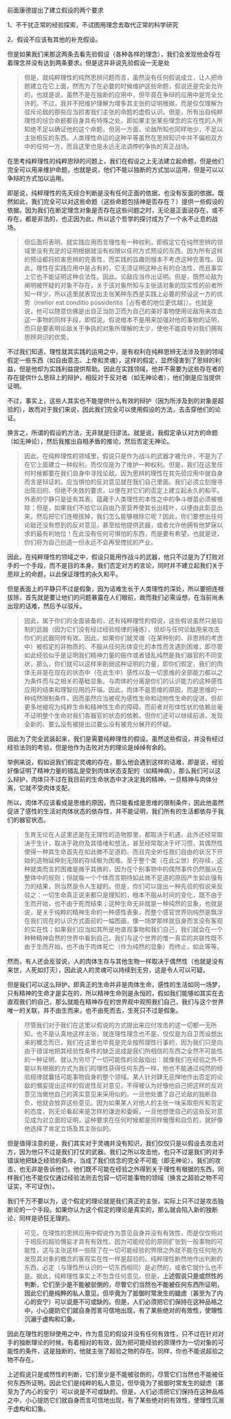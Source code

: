 <p>前面康德提出了建立假设的两个要求</p><p>1、不干扰正常的经验探索，不试图用理念去取代正常的科学研究</p><p>2、假设不应该有其他的补充假设。</p><p>但是如果我们来那这两条去看先验假设（各种各样的理念），我们会发现他会存在着理念并没有达到两条要求。但是这并非说先验假设一无是处</p><blockquote>但是，就纯粹理性的纯然思辨问题而言，虽然没有任何假说成立，让人把命题建立在它上面，然而为了在必要的时候维护这些命题，假说还是完全允许的，也就是说，虽然不是在独断的应用中，但毕竟在争辩的应用中是完全允许的。不过，我并不把维护理解为增多其主张的证明根据，而是仅仅理解为驳斥论敌的那些应当损害我们主张的命题的虚假认识。但是，所有出自纯粹理性的综合命题都自身具有特殊之处，即如果主张某些理念的实在性的人所知绝不足以确证他的这个命题，但另一方面，论敌所知也同样地少，不足以主张相反的东西。人类理性命运的这种平等虽然在思辨知识中并不偏袒双方中的任何一方，而且这里也是永远无法调停的争执的真正战场。</blockquote><p>在思考纯粹理性的纯粹思辩的问题上，我们在假设之上无法建立起命题，但是他们完全可以用来维护命题，也就是说，他们不能以独断的方式加以运用，但是可以以争辩的方式加以运用。</p><p>即是说，纯粹理性的先天综合判断是没有任何正面的依据，也没有反面的依据。既然如此，我们完全可以对这些命题（这些命题包括神是否存在？）提供一些假设的依据。因为我们在断定理念对象是否存在这些问题之时，无论是正面说存在，或不存在，都是非法的，也正因为此，所以这个哲学的探讨成为了一个永不止息的战场。</p><blockquote>但后面将表明，就实践应用而言理性有一种权利，即假定它在纯然思辨的领域里没有充足的证明根据就没有权限以任何方式预设的东西，因为所有这样的预设都将损害思辨的完善性，而实践的旨趣则根本不考虑这种完善性。因此，理性在实践应用中是占有的，它无须证明这种占有的合法性，而且事实上它也不能证明这种合法性。因此，论敌应当作出证明。但是，既然论敌为阐明被怀疑的对象不存在，关于该对象所知与主张该对象的现实性的前者所知一样少，所以这里就表现出主张某种东西是实践上必要的预设这一方的优势（melior est conditio possidentis［占有者的地位更优越］）。也就是说，他可以随意仿佛是出自正当防卫而为自己的美好事物使用论敌用来攻击这一事物的同样手段，即假说，假说根本不是用来加强对他的事物的证明，而只是要表明论敌关于争执的对象所理解的太少，使他不能自夸对我们拥有思辨洞识的优势。</blockquote><p>不过我们知道，理性就其实践的运用之中，是有权利在纯粹思辨无法涉及到的领域假定一些东西（如自由意志、上帝和灵魂），这样的假定，显然侵害到了思辩的利益，但是他却为实践利益提供帮助。因此在实践领域，他并不需要为这些存在者的存在提供什么思辩上的辩护，相反对于反对者（如无神论者），他们倒是应当提供证明。</p><p>不过，事实上，这些人其实也不能提供什么有效的辩护（因为所涉及到的对象是超验的），故而对于我们来说，因此我们完全可以使用假设的方法，去击穿他们的论证。</p><p>换言之，所谓的假设的方法，无非就是归谬法。就是说，我假定承认对方的命题（如无神论），然后我推出自相矛盾的推论，然后否定无神论。</p><blockquote>因此，在纯粹理性的领域里，假说只是作为战斗的武器才被允许，不是为了在它上面建立一种权利，而仅仅是为了维护一种权利。但是，我们在这里任何时候都要在我们自身中寻找论敌。因为思辨的理性在其先验应用中就自身而言是辩证的。应当惧怕的反对意见就在我们自己里面。我们必须立刻搜寻出陈旧的、但绝不失效的要求，以便在对它们的否定上建立起永久的和平。外表的宁静只是徒有其表。蕴藏于人类理性的本性之中的争斗根苗必须被根除；但是，如果我们不给它以自由乃至营养使其长出枝叶，以便由此彰显出来，然后把它们连根拔掉，我们怎么能够根除它呢？因此，你们要想出任何论敌还没有想到的反对意见，甚至给他提供武器，或者允许他拥有他梦寐以求的最有利地位！在此没有任何可惧怕的东西，而是要有希望，也就是说，你们将为自己创造一份永远不会再受搅扰的产业。</blockquote><p>因此，在纯粹理性的领域之中，假设只能用作战斗的武器，他只不过是为了打败对手的一个手段，而不是目的本身。我们否定对方的言论，同时并不建立起我们关于思辩上的命题，以此保证理性的永久和平。</p><p>但是表面上的平静只不过是假象，因为诘难生长于人类理性的深处，所以要把连根拔除，首先就是要让他们的问题暴露在人们眼前，故而我们必需设想，在当前尚未出现的诘难，然后予以驳斥。</p><blockquote>因此，属于你们的全面装备的，还有纯粹理性的假说，这些假说虽然只是铅制的武器（因为它们没有经过经验规律的锤炼），但却与任何论敌用来攻击你们的武器同样有效。因此，如果你们就灵魂（在某种别的、非思辨的考虑中）被假定的非物质的、不服从任何形体变化的本性而言遇到困难，即尽管如此经验似乎是证明我们精神力量的振作或者错乱纯然是我们器官的不同变状，那么，你们就可以这样来削弱这种证明的力量，即你们假定，我们的肉体无非是在现在的状态中（在此生中）感性以及一切思维的全部能力都以之为条件而与之相关的基础显象。与肉体的分离是你们的认识能力的这种感性应用的结束和理智应用的开端。因此，肉体不是思维的原因，而是思维的一种纯然限制条件，因而虽然应当被视为感性生命和动物性生命的促进，但却更多地被视为纯粹生命和精神性生命的障碍，而前者对形体性状的依赖丝毫不证明整个生命对我们各器官的状态的依赖。但你们还可以继续前进，发现全新的、要么没有被提出过要么没有被充分展开的怀疑。</blockquote><p>因此为了完全武装起来，我们是需要纯粹理性的假设。虽然这些假设，并没有经过经验法则的考验，但是他作为击败对方的理论是绰绰有余的。</p><p>举例来说，假如说我们假定灵魂的存在，那么他会遇到这样的诘难，即是说，经验好像证明了精神力量的错乱是受到肉体状态支配的（如精神病），那么我们可以这么辩护，肉体只不过在我目前的生命状态中才决定我的精神，一旦精神与肉体分离，它就不受肉体支配。</p><p>所以，肉体不应该看成是思维的原因，而只能看成是思维的限制条件，因此他虽然促进了感性的生活对肉体状态的依存性，并不能证明，我们所有的生活都依存于我们的器官状态。</p><blockquote>生育无论在人这里还是在无理性的造物那里，都取决于机遇，此外还经常取决于生计，取决于政府及其情绪和想法，甚至经常取决于坏习惯，其偶然性使得一种其生命首先在如此微不足道的、而且完全听任我们自由的状况下开始的造物延伸到无限的存续极为困难。至于整个类（在此尘世）的存续，这种就类而言的困难是微乎其微的，因为在个别事物中的偶然事件仍然服从在整体中的规则；但就每一个个体而言期待如此微不足道的原因产生如此强有力的结果，则当然是令人生疑的。但是，你们可以提出一种先验的假说来反驳之：一切生命真正说来都只是理知的，根本不服从时间的变化，既不由于生而开始，也不由于死而结束；这种生命无非就是一种纯然的显象，也就是说，是关于纯粹的精神生命的一种感性表象，而整个感官世界则纯然是飘浮在我们现在的认识方式面前的一幅图画，像一场梦那样就自身而言没有客观的实在性；如果我们应当如其所是地直观事物和我们自己，我们就会在一个种种精神自然的世界中看到自己，我们与这个世界的惟一真实的共联性既不由于生而开始，也不由于肉体死亡（作为纯然的显象）而终止，如此等等。</blockquote><p>然而，有人还会反驳说，人的肉体生存与其他生物一样取决于偶然性（也就是没有来世，人死如灯灭），因此说人的灵魂可以持续到无穷，这是令人可以可疑。</p><p>但是我们可以这么辩护，即真正的生命并非是肉体生命，感性的生活如同一场梦，只有精神的生命才是实在的，所以精神生命则是永恒的，假如我们能够如其实在去直观我们的自己，那么就能在精神存在的世界观中观照我们自己，我们与这个世界唯一的关联，并不由生而来，也不由死而去，生死只不过是假象。</p><blockquote>尽管我们对于我们在这里以假说的方式提出来应付攻击的这一切都一无所知，也不是认真地这样主张，就连理性理念也不是，仅仅是为自卫而设想出来的概念而已，我们在这里也毕竟是完全按照理性行事的，因为我们只是向由于错误地把其经验性条件的缺乏说成是我们所相信的东西之全然不可能性的一种证明、就认为穷尽了一切可能性的论敌指出：就像我们在经验之外不能以有根据的方式为我们的理性获得任何东西一样，他也不能通过纯然的经验规律就囊括可能事物自身的整个领域。某人针对肆无忌惮地作出否定的论敌的僭妄提出这样的假说性反对意见，不得被认为好像他自己把这样的反对意见当做他自己的真实意见来采用似的。一旦他处置了自己论敌的独断自负，他就会放弃这些意见。因为如果某人对他人的主张一味采取拒斥和否定的态度，则无论看起来是怎样的谦逊和委婉，一旦他想使自己的这些反对意见成为对立面的证明，这种要求在任何时候都是同样傲慢和自负的，就好像他选择了肯定立场及其主张似的。</blockquote><p>但是值得注意的是，我们其实对于灵魂并没有知识，我们仅仅只是以假设去攻击对方，因为他只不过是我们打仗的武器。我们之所以攻击他，也只不过是我们的对手错误地把缺乏经验的条件，当成了我们信念的完全不可能（即无神论）。我们的攻击，也无非是告诉他们，他们既不可能在经验之外得到关于理性有根据的东西，同样我们也不能仅仅通过经验法则去包容一切可能事物的领域（换言之超验之物不可证实，不可证伪）。</p><p>我们千万不要以为，这个假定的理论就是我们真正的主张，实际上只不过是攻击独断论的一个手段。如果你认为这个假定的理论是真实的，那么就会陷入新的独断论，同样是骄狂无理的。</p><blockquote>可见，在理性的思辨应用中假说作为意见自身并没有有效性，而是仅仅相对于相反的超验僭妄才具有有效性。因为可能经验的原则扩张到一般事物的可能性，这与主张这样一些除了在一切可能经验的界限之外就不能在任何地方发现其对象的概念的客观实在性一样是超验的。纯粹理性断然地作出判断的东西，必定（与理性所认识的一切东西相同）是必然的，或者它就什么也不是。据此，纯粹理性事实上不包含任何意见。但是，<b>上述假说只是或然性的判断，它们至少是不能被驳倒的，尽管它们当然也不能被任何东西所证明，因此它们是纯粹的私人意见，但毕竟为了抵御时常发生的疑虑（甚至为了内心的安宁）可以说是不可或缺的。但是，人们必须把它们保持在这种品格之中，小心提防它们就自身而言可信地出现，有了某些绝对的有效性，使理性沉溺于虚构和幻象。</b></blockquote><p>因此在理性的思辩使用之中，作为意见的假设并没有任何有效性，只不过在针对对手的独断理论的时候，有着相对的有效，因为把可能经验的原理作为一切对象的可能性的条件，这是独断的，他就主张了超验之物的存在。同样，你也不能说超验之物不存在。</p><p>上述假说只是或然性的判断，它们至少是不能被驳倒的，尽管它们当然也不能被任何东西所证明，因此它们是纯粹的私人意见，但毕竟为了抵御时常发生的疑虑（甚至为了内心的安宁）可以说是不可或缺的。但是，人们必须把它们保持在这种品格之中，小心提防它们就自身而言可信地出现，有了某些绝对的有效性，使理性沉溺于虚构和幻象。</p><p></p>